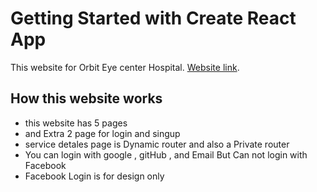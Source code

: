 # Getting Started with Create React App

This website for Orbit Eye center Hospital. [Website link](https://orbit-eye-center-b5e84.firebaseapp.com).

## How this website works
* this website has 5 pages
* and Extra 2 page for login and singup
* service detales page is Dynamic router and also a Private router
* You can login with google , gitHub , and Email But Can not login with Facebook
* Facebook Login is for design only